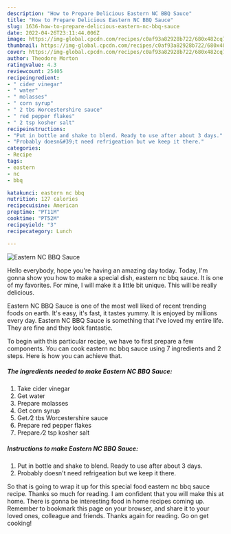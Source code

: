 ```yaml
---
description: "How to Prepare Delicious Eastern NC BBQ Sauce"
title: "How to Prepare Delicious Eastern NC BBQ Sauce"
slug: 1636-how-to-prepare-delicious-eastern-nc-bbq-sauce
date: 2022-04-26T23:11:44.006Z
image: https://img-global.cpcdn.com/recipes/c0af93a82928b722/680x482cq70/eastern-nc-bbq-sauce-recipe-main-photo.jpg
thumbnail: https://img-global.cpcdn.com/recipes/c0af93a82928b722/680x482cq70/eastern-nc-bbq-sauce-recipe-main-photo.jpg
cover: https://img-global.cpcdn.com/recipes/c0af93a82928b722/680x482cq70/eastern-nc-bbq-sauce-recipe-main-photo.jpg
author: Theodore Morton
ratingvalue: 4.3
reviewcount: 25405
recipeingredient:
- " cider vinegar"
- " water"
- " molasses"
- " corn syrup"
- " 2 tbs Worcestershire sauce"
- " red pepper flakes"
- " 2 tsp kosher salt"
recipeinstructions:
- "Put in bottle and shake to blend. Ready to use after about 3 days."
- "Probably doesn&#39;t need refrigeation but we keep it there."
categories:
- Recipe
tags:
- eastern
- nc
- bbq

katakunci: eastern nc bbq 
nutrition: 127 calories
recipecuisine: American
preptime: "PT11M"
cooktime: "PT52M"
recipeyield: "3"
recipecategory: Lunch

---
```



![Eastern NC BBQ Sauce](https://img-global.cpcdn.com/recipes/c0af93a82928b722/680x482cq70/eastern-nc-bbq-sauce-recipe-main-photo.jpg)

Hello everybody, hope you're having an amazing day today. Today, I'm gonna show you how to make a special dish, eastern nc bbq sauce. It is one of my favorites. For mine, I will make it a little bit unique. This will be really delicious.

Eastern NC BBQ Sauce is one of the most well liked of recent trending foods on earth. It's easy, it's fast, it tastes yummy. It is enjoyed by millions every day. Eastern NC BBQ Sauce is something that I've loved my entire life. They are fine and they look fantastic.




To begin with this particular recipe, we have to first prepare a few components. You can cook eastern nc bbq sauce using 7 ingredients and 2 steps. Here is how you can achieve that.

<!--inarticleads1-->

##### The ingredients needed to make Eastern NC BBQ Sauce:

1. Take  cider vinegar
1. Get  water
1. Prepare  molasses
1. Get  corn syrup
1. Get  ⁄2 tbs Worcestershire sauce
1. Prepare  red pepper flakes
1. Prepare  ⁄2 tsp kosher salt




<!--inarticleads2-->

##### Instructions to make Eastern NC BBQ Sauce:

1. Put in bottle and shake to blend. Ready to use after about 3 days.
1. Probably doesn&#39;t need refrigeation but we keep it there.




So that is going to wrap it up for this special food eastern nc bbq sauce recipe. Thanks so much for reading. I am confident that you will make this at home. There is gonna be interesting food in home recipes coming up. Remember to bookmark this page on your browser, and share it to your loved ones, colleague and friends. Thanks again for reading. Go on get cooking!
